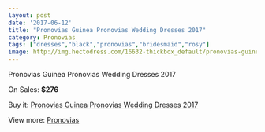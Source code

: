 ```yaml
---
layout: post
date: '2017-06-12'
title: "Pronovias Guinea Pronovias Wedding Dresses 2017"
category: Pronovias
tags: ["dresses","black","pronovias","bridesmaid","rosy"]
image: http://img.hectodress.com/16632-thickbox_default/pronovias-guinea-pronovias-wedding-dresses-2013.jpg
---
```

Pronovias Guinea Pronovias Wedding Dresses 2017

On Sales: **$276**
<a href="https://www.hectodress.com/pronovias/7993-pronovias-guinea-pronovias-wedding-dresses-2013.html"><amp-img layout="responsive" width="600" height="600" src="//img.hectodress.com/16632-thickbox_default/pronovias-guinea-pronovias-wedding-dresses-2013.jpg" alt="Pronovias Guinea Pronovias Wedding Dresses 2017 0" /></a>
<a href="https://www.hectodress.com/pronovias/7993-pronovias-guinea-pronovias-wedding-dresses-2013.html"><amp-img layout="responsive" width="600" height="600" src="//img.hectodress.com/16635-thickbox_default/pronovias-guinea-pronovias-wedding-dresses-2013.jpg" alt="Pronovias Guinea Pronovias Wedding Dresses 2017 1" /></a>
<a href="https://www.hectodress.com/pronovias/7993-pronovias-guinea-pronovias-wedding-dresses-2013.html"><amp-img layout="responsive" width="600" height="600" src="//img.hectodress.com/16634-thickbox_default/pronovias-guinea-pronovias-wedding-dresses-2013.jpg" alt="Pronovias Guinea Pronovias Wedding Dresses 2017 2" /></a>
<a href="https://www.hectodress.com/pronovias/7993-pronovias-guinea-pronovias-wedding-dresses-2013.html"><amp-img layout="responsive" width="600" height="600" src="//img.hectodress.com/16633-thickbox_default/pronovias-guinea-pronovias-wedding-dresses-2013.jpg" alt="Pronovias Guinea Pronovias Wedding Dresses 2017 3" /></a>

Buy it: [Pronovias Guinea Pronovias Wedding Dresses 2017](https://www.hectodress.com/pronovias/7993-pronovias-guinea-pronovias-wedding-dresses-2013.html "Pronovias Guinea Pronovias Wedding Dresses 2017")

View more: [Pronovias](https://www.hectodress.com/139-pronovias "Pronovias")